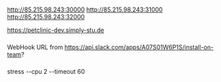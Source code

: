 
###

http://85.215.98.243:30000
http://85.215.98.243:31000
http://85.215.98.243:32000

https://petclinic-dev.simply-stu.de

###

WebHook URL from https://api.slack.com/apps/A07S01W6P1S/install-on-team?

###

stress --cpu 2 --timeout 60

###













#